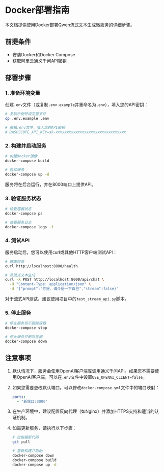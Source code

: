 # Docker部署指南

本文档提供使用Docker部署Qwen流式文本生成微服务的详细步骤。

## 前提条件

- 安装Docker和Docker Compose
- 获取阿里云通义千问API密钥

## 部署步骤

### 1. 准备环境变量

创建`.env`文件（或复制`.env.example`并重命名为`.env`），填入您的API密钥：

```bash
# 复制示例环境变量文件
cp .env.example .env

# 编辑.env文件，填入您的API密钥
# DASHSCOPE_API_KEY=sk-xxxxxxxxxxxxxxxxxxxxxxxxxxxxxxxx
```

### 2. 构建并启动服务

```bash
# 构建Docker镜像
docker-compose build

# 启动服务
docker-compose up -d
```

服务将在后台运行，并在8000端口上提供API。

### 3. 验证服务状态

```bash
# 检查容器状态
docker-compose ps

# 查看服务日志
docker-compose logs -f
```

### 4. 测试API

服务启动后，您可以使用curl或其他HTTP客户端测试API：

```bash
# 健康检查
curl http://localhost:8000/health

# 非流式文本生成
curl -X POST http://localhost:8000/api/chat \
  -H "Content-Type: application/json" \
  -d '{"prompt":"你好，请介绍一下自己","stream":false}'
```

对于流式API测试，建议使用项目中的`test_stream_api.py`脚本。

### 5. 停止服务

```bash
# 停止服务但不删除容器
docker-compose stop

# 停止服务并删除容器
docker-compose down
```

## 注意事项

1. 默认情况下，服务会使用OpenAI客户端库调用通义千问API。如果您不需要使用OpenAI客户端，可以在`.env`文件中设置`USE_OPENAI_CLIENT=false`。

2. 如果您需要更改默认端口，可以修改`docker-compose.yml`文件中的端口映射：
   ```yaml
   ports:
     - "新端口:8000"
   ```

3. 在生产环境中，建议配置反向代理（如Nginx）并添加HTTPS支持和适当的认证机制。

4. 如需更新服务，请执行以下步骤：
   ```bash
   # 拉取最新代码
   git pull

   # 重新构建并启动
   docker-compose down
   docker-compose build
   docker-compose up -d
   ``` 
